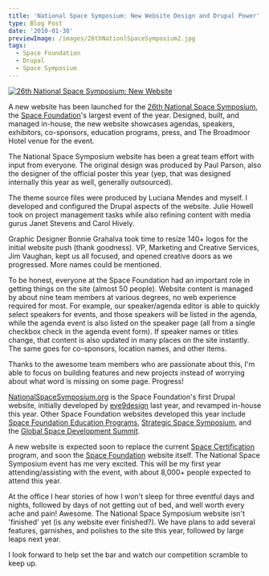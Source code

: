 ```yaml
---
title: 'National Space Symposium: New Website Design and Drupal Power'
type: Blog Post
date: '2010-01-30'
previewImage: /images/26thNationlSpaceSymposium2.jpg
tags:
  - Space Foundation
  - Drupal
  - Space Symposium
---
```

[![26th National Space Symposium: New Website](/images/nss2010.jpg)](http://www.nationalspacesymposium.org)

A new website has been launched for the [26th National Space Symposium](http://www.nationalspacesymposium.org), the [Space Foundation](http://www.spacefoundation.org)'s largest event of the year. Designed, built, and managed in-house, the new website showcases agendas, speakers, exhibitors, co-sponsors, education programs, press, and The Broadmoor Hotel venue for the event.

The National Space Symposium website has been a great team effort with input from everyone. The original design was produced by Paul Parson, also the designer of the official poster this year (yep, that was designed internally this year as well, generally outsourced).

The theme source files were produced by Luciana Mendes and myself. I developed and configured the Drupal aspects of the website. Julie Howell took on project management tasks while also refining content with media gurus Janet Stevens and Carol Hively.

Graphic Designer Bonnie Grahalva took time to resize 140+ logos for the initial website push (thank goodness). VP, Marketing and Creative Services, Jim Vaughan, kept us all focused, and opened creative doors as we progressed. More names could be mentioned.

To be honest, everyone at the Space Foundation had an important role in getting things on the site (almost 50 people). Website content is managed by about nine team members at various degrees, no web experience required for most. For example, our speaker/agenda editor is able to quickly select speakers for events, and those speakers will be listed in the agenda, while the agenda event is also listed on the speaker page (all from a single checkbox check in the agenda event form). If speaker names or titles change, that content is also updated in many places on the site instantly. The same goes for co-sponsors, location names, and other items.

Thanks to the awesome team members who are passionate about this, I'm able to focus on building features and new projects instead of worrying about what word is missing on some page. Progress!

[NationalSpaceSymposium.org](http://www.nationalspacesymposium.org) is the Space Foundation's first Drupal website, initially developed by [eye9design](http://eye9design.com/) last year, and revamped in-house this year. Other Space Foundation websites developed this year include [Space Foundation Education Programs](http://www.spacefoundation.org/education), [Strategic Space Symposium](http://www.strategicspacesymposium.org), and the [Global Space Development Summit](http://www.globalspacesummit.org).

A new website is expected soon to replace the current [Space Certification](http://www.spaceconnection.org) program, and soon the [Space Foundation](http://www.spacefoundation.org) website itself. The National Space Symposium event has me very excited. This will be my first year attending/assisting with the event, with about 8,000+ people expected to attend this year.

At the office I hear stories of how I won't sleep for three eventful days and nights, followed by days of not getting out of bed, and well worth every ache and pain! Awesome. The National Space Symposium website isn't 'finished' yet (is any website ever finished?). We have plans to add several features, garnishes, and polishes to the site this year, followed by large leaps next year. 

I look forward to help set the bar and watch our competition scramble to keep up.
